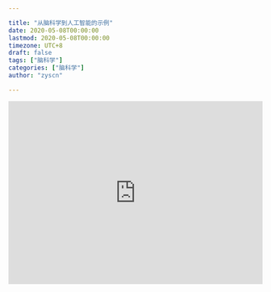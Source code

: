 ```yaml
---

title: "从脑科学到人工智能的示例"
date: 2020-05-08T00:00:00
lastmod: 2020-05-08T00:00:00
timezone: UTC+8
draft: false
tags: ["脑科学"]
categories: ["脑科学"]
author: "zyscn"

---
```


<div style="position: relative; padding: 36% 45%;">
<iframe style="position: absolute; width: 100%; height: 100%; left: 0; top: 0;" src="https://player.bilibili.com/player.html?cid=134938785&aid=78858495&page=1&as_wide=1&high_quality=1&danmaku=0" frameborder="no" scrolling="no" allowfullscreen="true"></iframe>
</div>